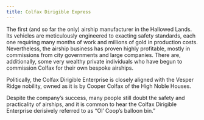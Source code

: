 ```yaml
---
title: Colfax Dirigible Express
---
```


The first (and so far the only) airship manufacturer in the Hallowed Lands. Its vehicles are meticulously engineered to exacting safety standards, each one requiring many months of work and millions of gold in production costs. Nevertheless, the airship business has proven highly profitable, mostly in commissions from city governments and large companies. There are, additionally, some very wealthy private individuals who have begun to commission Colfax for their own bespoke airships.

Politically, the Colfax Dirigible Enterprise is closely aligned with the Vesper Ridge nobility, owned as it is by Cooper Colfax of the High Noble Houses.

Despite the company’s success, many people still doubt the safety and practicality of airships, and it is common to hear the Colfax Dirigible Enterprise derisively referred to as “Ol’ Coop’s balloon bin.”